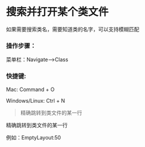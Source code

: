 # 搜索并打开某个类文件

如果需要搜索类名，需要知道类的名字，可以支持模糊匹配

### 操作步骤：

菜单栏：Navigate--&gt;Class

### 快捷键:

Mac: Command + O

Windows\/Linux: Ctrl + N

> 精确跳转到类文件的某一行

精确跳转到类文件的某一行

例如：EmptyLayout:50

